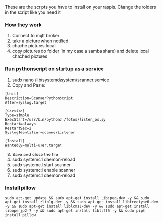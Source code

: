 These are the scripts you have to install on your raspis.
Change the folders in the script like you need it.

### How they work
1. Connect to mqtt broker
2. take a picture when notified
3. chache pictures local
4. copy pictures do folder (in my case a samba share) and delete local chached pictures


### Run pythonscript on startup as a service
1. sudo nano /lib/systemd/system/scanner.service
2. Copy and Paste:
```
[Unit]
Description=ScannerPythonScript
After=syslog.target

[Service]
Type=simple
ExecStart=/usr/bin/python3 /fotos/listen_os.py
Restart=always
RestartSec=2
SyslogIdentifier=scannerListener

[Install]
WantedBy=multi-user.target

```

3. Save and close the file
4. sudo systemctl daemon-reload
5. sudo systemctl start scanner
6. sudo systemctl enable scanner
7. sudo systemctl daemon-reload

### Install pillow
```
sudo apt-get update && sudo apt-get install libjpeg-dev -y && sudo apt-get install zlib1g-dev -y && sudo apt-get install libfreetype6-dev -y && sudo apt-get install liblcms1-dev -y && sudo apt-get install libopenjp2-7 -y && sudo apt-get install libtiff5 -y && sudo pip3 install pillow
```

